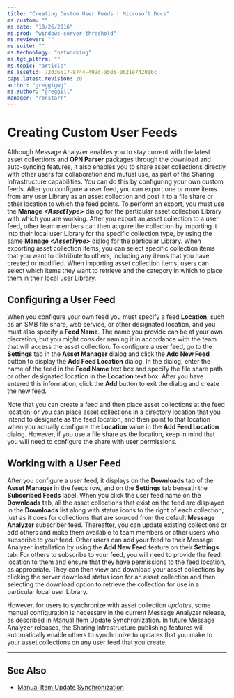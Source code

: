 ```yaml
---
title: "Creating Custom User Feeds | Microsoft Docs"
ms.custom: ""
ms.date: "10/26/2016"
ms.prod: "windows-server-threshold"
ms.reviewer: ""
ms.suite: ""
ms.technology: "networking"
ms.tgt_pltfrm: ""
ms.topic: "article"
ms.assetid: 72d36617-8744-492d-a505-0621e742016c
caps.latest.revision: 20
author: "greggigwg"
ms.author: "greggill"
manager: "ronstarr"
---
```


# Creating Custom User Feeds

Although Message Analyzer enables you to stay current with the latest asset collections and **OPN Parser** packages through the download and auto-syncing features, it also enables you to share asset collections directly with other users for collaboration and mutual use, as part of the Sharing Infrastructure capabilities. You can do this by configuring your own custom feeds. After you configure a user feed, you can export one or more items from any user Library as an asset collection and post it to a file share or other location to which the feed points. To perform an export, you must use the **Manage** ***\<AssetType>*** dialog for the particular asset collection Library with which you are working. After you export an asset collection to a user feed, other team members can then acquire the collection by importing it into their local user Library for the specific collection type, by using the same **Manage** ***\<AssetType>*** dialog for the particular Library. When exporting asset collection items, you can select specific collection items that you want to distribute to others, including any items that you have created or modified. When importing asset collection items, users can select which items they want to retrieve and the category in which to place them in their local user Library.  
  
## Configuring a User Feed  

 When you configure your own feed you must specify a feed **Location**, such as an SMB file share, web service, or other designated location, and you must also specify a **Feed Name**. The name you provide can be at your own discretion, but you might consider naming it in accordance with the team that will access the asset collection. To configure a user feed, go to the **Settings** tab in the **Asset Manager** dialog and click the **Add New Feed** button to display the **Add Feed Location** dialog. In the dialog, enter the name of the feed in the **Feed Name** text box and specify the file share path or other designated location in the **Location** text box. After you have entered this information, click the **Add** button to exit the dialog and create the new feed.  
  
 Note that you can create a feed and then place asset collections at the feed location; or you can place asset collections in a directory location that you intend to designate as the feed location, and then point to that location when you actually configure the **Location** value in the **Add Feed Location** dialog. However, if you use a file share as the location, keep in mind that you will need to configure the share with user permissions.  
  
## Working with a User Feed  

 After you configure a user feed, it displays on the **Downloads** tab of the **Asset Manager** in the feeds row, and on the **Settings** tab beneath the **Subscribed Feeds** label. When you click the user feed name on the **Downloads** tab, all the asset collections that exist on the feed are displayed in the **Downloads** list along with status icons to the right of each collection, just as it does for collections that are sourced from the default **Message Analyzer** subscriber feed. Thereafter, you can update existing collections or add others and make them available to team members or other users who subscribe to your feed. Other users can add your feed to their Message Analyzer installation by using the **Add New Feed** feature on their **Settings** tab. For others to subscribe to your feed, you will need to provide the feed location to them and ensure that they have permissions to the feed location, as appropriate. They can then view and download your asset collections by clicking the server download status icon for an asset collection and then selecting the download option to retrieve the collection for use in a particular local user Library.  
  
 However, for users to synchronize with asset collection *updates*, some manual configuration is necessary in the current Message Analyzer release, as described in [Manual Item Update Synchronization](manual-item-update-synchronization.md). In future Message Analyzer releases, the Sharing Infrastructure publishing features will automatically enable others to synchronize to updates that you make to your asset collections on any user feed that you create.  
  
---  
  
## See Also  

- [Manual Item Update Synchronization](manual-item-update-synchronization.md)